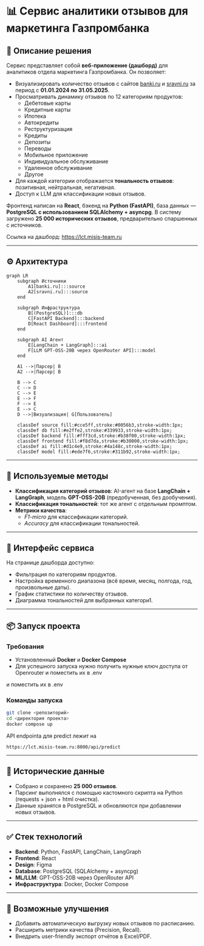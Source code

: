 # 📊 Сервис аналитики отзывов для маркетинга Газпромбанка

## 📌 Описание решения
Сервис представляет собой **веб-приложение (дашборд)** для аналитиков отдела маркетинга Газпромбанка. Он позволяет:
- Визуализировать количество отзывов с сайтов [banki.ru](https://www.banki.ru) и [sravni.ru](https://www.sravni.ru) за период с **01.01.2024 по 31.05.2025**.
- Просматривать динамику отзывов по 12 категориям продуктов:
  - Дебетовые карты
  - Кредитные карты
  - Ипотека
  - Автокредиты
  - Реструктуризация
  - Кредиты
  - Депозиты
  - Переводы
  - Мобильное приложение
  - Индивидуальное обслуживание
  - Удаленное обслуживание
  - Другое
- Для каждой категории отображается **тональность отзывов**: позитивная, нейтральная, негативная.
- Доступ к LLM для классификации новых отзывов.

Фронтенд написан на **React**, бэкенд на **Python (FastAPI)**, база данных — **PostgreSQL с использованием SQLAlchemy + asyncpg**. В систему загружено **25 000 исторических отзывов**, предварительно спаршенных с источников.

Ссылка на дашборд: https://lct.misis-team.ru

---

## ⚙️ Архитектура

```mermaid
graph LR
    subgraph Источники
        A1[banki.ru]:::source
        A2[sravni.ru]:::source
    end

    subgraph Инфраструктура
        B[(PostgreSQL)]:::db
        C[FastAPI Backend]:::backend
        D[React Dashboard]:::frontend
    end

    subgraph AI Агент
        E[LangChain + LangGraph]:::ai
        F[LLM GPT-OSS-20B через OpenRouter API]:::model
    end

    A1 -->|Парсер| B
    A2 -->|Парсер| B

    B --> C
    C --> D
    C --> E
    E --> F
    F --> E
    E --> C
    D -->|Визуализация| G[Пользователь]

    classDef source fill:#cce5ff,stroke:#0056b3,stroke-width:1px;
    classDef db fill:#e2ffe2,stroke:#339933,stroke-width:1px;
    classDef backend fill:#fff3cd,stroke:#b38f00,stroke-width:1px;
    classDef frontend fill:#f8d7da,stroke:#b30000,stroke-width:1px;
    classDef ai fill:#d1c4e9,stroke:#4a148c,stroke-width:1px;
    classDef model fill:#ede7f6,stroke:#311b92,stroke-width:1px;
```

---

## 🧠 Используемые методы

- **Классификация категорий отзывов**: AI-агент на базе **LangChain + LangGraph**, модель **GPT-OSS-20B** (предобученная, без дообучения).
- **Классификация тональностей**: тот же агент с отдельным промптом.
- **Метрики качества**:
  - *F1-micro* для классификации категорий.
  - *Accuracy* для классификации тональностей.

---

## 📑 Интерфейс сервиса
На странице дашборда доступно:
- Фильтрация по категориям продуктов.
- Настройка временного диапазона (всё время, месяц, полгода, год, произвольные даты).
- График статистики по количеству отзывов.
- Диаграмма тональностей для выбранных категори1.

---

## 📦 Запуск проекта

### Требования
- Установленный **Docker** и **Docker Compose**
- Для успешного запуска нужно получить нужные ключ доступа от Openrouter и поместить их в .env


и поместить их в .env

### Команды запуска
```bash
git clone <репозиторий>
cd <директория проекта>
docker compose up
```

API endpointa для predict лежит на 
```
https://lct.misis-team.ru:8000/api/predict
```

---

## 📂 Исторические данные
- Собрано и сохранено **25 000 отзывов**.
- Парсинг выполнялся с помощью кастомного скрипта на Python (requests + json + html очистка).
- Данные хранятся в PostgreSQL и обновляются при добавлении новых отзывов.

---

## ✅ Стек технологий
- **Backend**: Python, FastAPI, LangChain, LangGraph
- **Frontend**: React
- **Design**: Figma
- **Database**: PostgreSQL (SQLAlchemy + asyncpg)
- **ML/LLM**: GPT-OSS-20B через OpenRouter API
- **Инфраструктура**: Docker, Docker Compose

---

## 🚀 Возможные улучшения
- Добавить автоматическую выгрузку новых отзывов по расписанию.
- Расширить метрики качества (Precision, Recall).
- Внедрить user-friendly экспорт отчётов в Excel/PDF.

